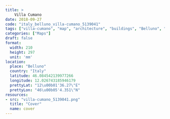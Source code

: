 ```yaml
---
title: > 
    Villa Cumano
date: 2018-09-27
code: "italy_belluno_villa-cumano_5139041"
tags: ["villa-cumano", "map", "architecture", "buildings", "Belluno", "Italy"]
categories: ["Maps"]
draft: false
format:
  width: 210
  height: 297
  unit: 'mm'
location:
  place: "Belluno"
  country: "Italy"
  latitude: 46.084542139977266
  longitude: 12.026743185946179
  prettyLat: "12\u00b01'36.27\"E"
  prettyLon: "46\u00b05'4.351\"N"
resources:
- src: "villa-cumano_5139041.png"
  title: "Cover"
  name: cover
---
```

